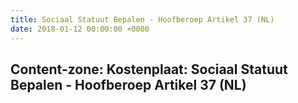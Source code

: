 ```yaml
---
title: Sociaal Statuut Bepalen - Hoofberoep Artikel 37 (NL)
date: 2018-01-12 00:00:00 +0000
---
```

<div class="box contentzone" style="margin-top:25px;">
    <div class="box-header">
        <h2>Content-zone: Kostenplaat: Sociaal Statuut Bepalen -  Hoofberoep Artikel 37 (NL)</h2>
    </div>
    <div class="box-body">
    </div>
</div>
